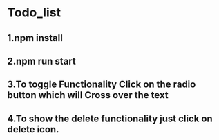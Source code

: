 # Todo_list
## 1.npm install
## 2.npm run start
## 3.To toggle Functionality Click on the radio button which will Cross over the text 
## 4.To show the delete functionality just click on delete icon.
 
